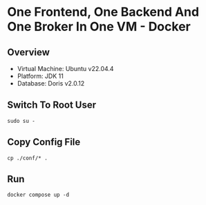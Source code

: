 # One Frontend, One Backend And One Broker In One VM - Docker

## Overview

- Virtual Machine: Ubuntu v22.04.4
- Platform: JDK 11
- Database: Doris v2.0.12

## Switch To Root User
```
sudo su -
```

## Copy Config File
```
cp ./conf/* .
```

## Run
```
docker compose up -d
```

